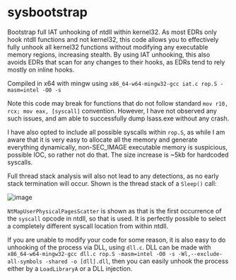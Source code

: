 # sysbootstrap
Bootstrap full IAT unhooking of ntdll within kernel32. As most EDRs only hook ntdll functions and not kernel32, this code allows you to effectively fully unhook all kernel32 functions without modifying any executable memory regions, increasing stealth. By using IAT unhooking, this also avoids EDRs that scan for any changes to their hooks, as EDRs tend to rely mostly on inline hooks.

Compiled in x64 with mingw using `x86_64-w64-mingw32-gcc iat.c rop.S -masm=intel -O0 -s`

Note this code may break for functions that do not follow standard `mov r10, rcx; mov eax, [syscall]` convention. However, I have not observed any such issues, and am able to successfully dump lsass.exe without any crash.

I have also opted to include all possible syscalls within `rop.S`, as while I am aware that it is very easy to allocate all the memory and generate everything dynamically, non-SEC_IMAGE executable memory is suspicious, possible IOC, so rather not do that. The size increase is ~5kb for hardcoded syscalls.

Full thread stack analysis will also not lead to any detections, as no early stack termination will occur. Shown is the thread stack of a `Sleep()` call:

![image](https://github.com/lemond69/sysbootstrap/assets/139056562/f13275f9-fb3a-43c7-8c5b-9c7baa597506)

`NtMapUserPhysicalPagesScatter` is shown as that is the first occurrence of the `syscall` opcode in ntdll, so that is used. It is perfectly possible to select a completely different syscall location from within ntdll.

If you are unable to modify your code for some reason, it is also easy to do unhooking of the process via DLL, using `dll.c`. DLL can be made with `x86_64-w64-mingw32-gcc dll.c rop.S -masm=intel -O0 -s -Wl,--exclude-all-symbols -shared -o [dll].dll`, then you can easily unhook the process either by a `LoadLibraryA` or a DLL injection.

